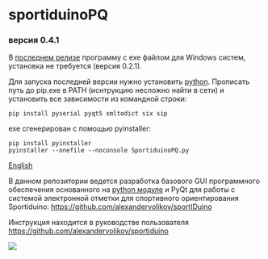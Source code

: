 ﻿# sportiduinoPQ

### версия 0.4.1

В [последнем релизе](https://github.com/alexandervolikov/SportiduinoPQ/releases) программу с exe файлом для Windows систем, установка не требуется (версия 0.2.1). 

Для запуска последней версии нужно установить [python](https://www.python.org/). Прописать путь до pip.exe в  PATH (иснтрукцию несложно найти в сети) и установить все зависимости из командной строки:

```commandline
pip install pyserial pyqt5 xmltodict six sip
```

exe сгенерирован с помощью pyinstaller:

```commandline
pip install pyinstaller
pyinstaller --onefile --noconsole SportiduinoPQ.py
```

[English](https://github.com/alexandervolikov/SportiduinoPQ/blob/master/README.md)

В данном репозитории ведется разработка базового GUI программного обеспечения основанного на [python модуле](https://github.com/alexandervolikov/sportiduinoPython) и PyQt для работы с системой электронной отметки для спортивного ориентирования Sportiduino: https://github.com/alexandervolikov/sportIDuino

Инструкция находится в руководстве пользователя https://github.com/alexandervolikov/sportiduino

![](https://raw.githubusercontent.com/alexandervolikov/SportiduinoPQ/master/image/main1.JPG)
